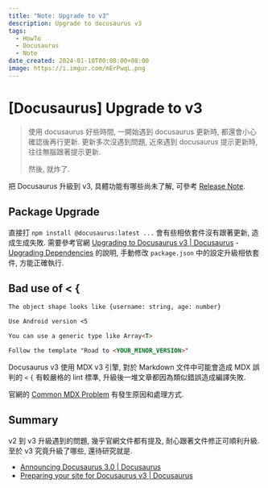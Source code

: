 ```yaml
---
title: "Note: Upgrade to v3"
description: Upgrade to docusaurus v3
tags:
  - HowTo
  - Docusaurus
  - Note
date_created: 2024-01-10T00:00:00+08:00
image: https://i.imgur.com/mErPwqL.png
---
```


[Docusaurus] Upgrade to v3
==========================

> 使用 docusaurus 好些時間, 一開始遇到 docusaurus 更新時, 都還會小心確認後再行更新.
> 更新多次沒遇到問題, 近來遇到 docusaurus 提示更新時, 往往無腦跟著提示更新.
>
> 然後, 就炸了.

把 Docusaurus 升級到 v3, 具體功能有哪些尚未了解, 可參考 [Release Note].


Package Upgrade
---------------

直接打 `npm install @docusaurus:latest ...` 會有些相依套件沒有跟著更新, 造成生成失敗.
需要參考官網 [Upgrading to Docusaurus v3 | Docusaurus](https://docusaurus.io/docs/migration/v3) - [Upgrading Dependencies](https://docusaurus.io/docs/migration/v3)
的說明, 手動修改 `package.json` 中的設定升級相依套件, 方能正確執行.


Bad use of \< \{
----------------

```example.md
The object shape looks like {username: string, age: number}

Use Android version <5

You can use a generic type like Array<T>

Follow the template "Road to <YOUR_MINOR_VERSION>"
```

Docusaurus v3 使用 MDX v3 引擎, 對於 Markdown 文件中可能會造成 MDX 誤判的 `<` `{` 有較嚴格的 lint 標準,
升級後一堆文章都因為類似錯誤造成編譯失敗.

官網的 [Common MDX Problem](https://docusaurus.io/blog/preparing-your-site-for-docusaurus-v3#common-mdx-problems) 有發生原因和處理方式.


Summary
-------

v2 到 v3 升級遇到的問題, 幾乎官網文件都有提及, 耐心跟著文件修正可順利升級.
至於 v3 究竟升級了哪些, 還待研究就是.

- [Announcing Docusaurus 3.0 | Docusaurus](https://docusaurus.io/blog/releases/3.0)
- [Preparing your site for Docusaurus v3 | Docusaurus](https://docusaurus.io/blog/preparing-your-site-for-docusaurus-v3)

[Release Note]: https://github.com/facebook/docusaurus/releases/tag/v3.0.0
